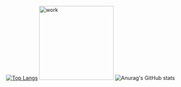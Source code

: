 <div style="width:100%;display:flex;justify-content: center"> 
  
  

        
[![Top Langs](https://github-readme-stats.vercel.app/api/top-langs/?username=gh0st3e&layout=compact&theme=vision-friendly-dark)](https://github.com/anuraghazra/github-readme-stats)
  <img src="https://i.gifer.com/origin/4c/4c7dc3d8a6dd24c8169b85d7e0fff5fd_w200.gif" alt="work" height="200"/>
  ![Anurag's GitHub stats](https://github-readme-stats.vercel.app/api?username=gh0st3e&show_icons=true&theme=radical)
  
</div>



